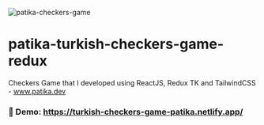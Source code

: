 ![patika-checkers-game](https://user-images.githubusercontent.com/68701178/230753704-f8699bcd-e566-4f02-b4f9-3ce163af92c9.png)

# patika-turkish-checkers-game-redux
Checkers Game that I developed using ReactJS, Redux TK and TailwindCSS - www.patika.dev

### 🚀 Demo: https://turkish-checkers-game-patika.netlify.app/

